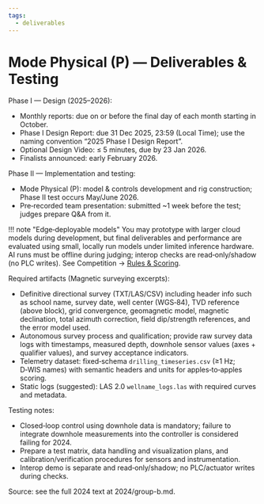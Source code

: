 ```yaml
---
tags:
  - deliverables
---
```


# Mode Physical (P) — Deliverables & Testing

Phase I — Design (2025–2026):

- Monthly reports: due on or before the final day of each month starting in October.
- Phase I Design Report: due 31 Dec 2025, 23:59 (Local Time); use the naming convention “2025 <School Abbrev> Phase I Design Report”.
- Optional Design Video: ≤ 5 minutes, due by 23 Jan 2026.
- Finalists announced: early February 2026.

Phase II — Implementation and testing:

- Mode Physical (P): model & controls development and rig construction; Phase II test occurs May/June 2026.
- Pre‑recorded team presentation: submitted ~1 week before the test; judges prepare Q&A from it.

!!! note "Edge‑deployable models"
    You may prototype with larger cloud models during development, but final deliverables and performance are evaluated using small, locally run models under limited inference hardware. AI runs must be offline during judging; interop checks are read‑only/shadow (no PLC writes). See Competition → [Rules & Scoring](../../competition/rules-scoring.md).

Required artifacts (Magnetic surveying excerpts):

- Definitive directional survey (TXT/LAS/CSV) including header info such as school name, survey date, well center (WGS‑84), TVD reference (above block), grid convergence, geomagnetic model, magnetic declination, total azimuth correction, field dip/strength references, and the error model used.
- Autonomous survey process and qualification; provide raw survey data logs with timestamps, measured depth, downhole sensor values (axes + qualifier values), and survey acceptance indicators.
- Telemetry dataset: fixed‑schema `drilling_timeseries.csv` (≥1 Hz; D‑WIS names) with semantic headers and units for apples‑to‑apples scoring.
- Static logs (suggested): LAS 2.0 `wellname_logs.las` with required curves and metadata.

Testing notes:

- Closed‑loop control using downhole data is mandatory; failure to integrate downhole measurements into the controller is considered failing for 2024.
- Prepare a test matrix, data handling and visualization plans, and calibration/verification procedures for sensors and instrumentation.
 - Interop demo is separate and read‑only/shadow; no PLC/actuator writes during checks.

Source: see the full 2024 text at 2024/group-b.md.
